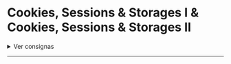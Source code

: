 # Cookies, Sessions & Storages I & Cookies, Sessions & Storages II

<details>
  <summary>Ver consignas</summary>

### Implementación de login

- [] Deberá contar con todas las vistas realizadas en el hands on lab, así también como las rutas de router para procesar el registro y el login.
- [] Una vez completado el login, realizar la redirección directamente a la vista de productos.
- [] Agregar a la vista de productos un mensaje de bienvenida con los datos del usuario

- [] Agregar un sistema de roles, de manera que si colocamos en el login como correo adminCoder@coder.com, y la contraseña adminCod3r123, el usuario de la sesión además tenga un campo
- [] Todos los usuarios que no sean admin deberán contar con un rol “usuario”.
- [] Implementar botón de “logout” para destruir la sesión y redirigir a la vista de login

</details>

---
